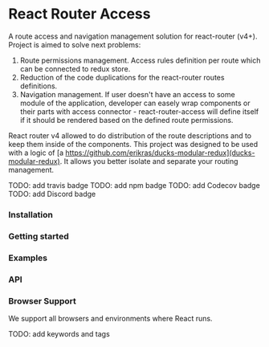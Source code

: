 # React Router Access

A route access and navigation management solution for react-router (v4+).
Project is aimed to solve next problems:
1. Route permissions management. Access rules definition per route which can be connected to redux store.
2. Reduction of the code duplications for the react-router routes definitions.
3. Navigation management. If user doesn't have an access to some module of the application, developer can easely wrap components or their parts with access connector - react-router-access will define itself if it should be rendered based on the defined route permissions.

React router v4 allowed to do distribution of the route descriptions and to keep them inside of the components. This project was designed to be used with a logic of [a https://github.com/erikras/ducks-modular-redux](ducks-modular-redux). It allows you better isolate and separate your routing management.

TODO: add travis badge
TODO: add npm badge
TODO: add Codecov badge
TODO: add Discord badge

### Installation



### Getting started

### Examples

### API

### Browser Support

We support all browsers and environments where React runs.

TODO: add keywords and tags